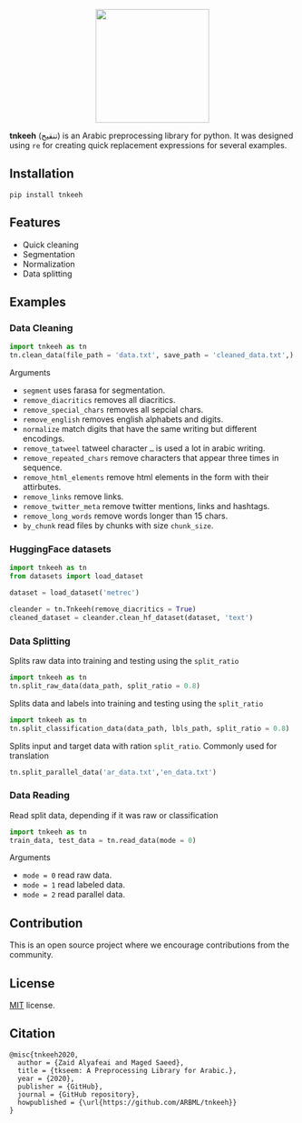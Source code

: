 <p align="center"> 
 <img src = "https://raw.githubusercontent.com/ARBML/tnkeeh/master/logo.png" width = "200px"/>
 </p>

**tnkeeh** (تنقيح) is an Arabic preprocessing library for python. It was designed using `re` for creating quick replacement expressions for several examples.

## Installation 
``` pip install tnkeeh ```
## Features
* Quick cleaning
* Segmentation
* Normalization 
* Data splitting 

## Examples

### Data Cleaning 

```python
import tnkeeh as tn
tn.clean_data(file_path = 'data.txt', save_path = 'cleaned_data.txt',)
```
Arguments

* `segment` uses farasa for segmentation. 
* `remove_diacritics` removes all diacritics. 
* `remove_special_chars` removes all sepcial chars. 
* `remove_english` removes english alphabets and digits. 
* `normalize` match digits that have the same writing but different encodings. 
* `remove_tatweel` tatweel character `ـ` is used a lot in arabic writing.
* `remove_repeated_chars` remove characters that appear three times in sequence.  
* `remove_html_elements` remove html elements in the form <element> with their attirbutes.  
* `remove_links` remove links.   
* `remove_twitter_meta` remove twitter mentions, links and hashtags.
* `remove_long_words` remove words longer than 15 chars. 
* `by_chunk` read files by chunks with size `chunk_size`. 

### HuggingFace datasets

```python
import tnkeeh as tn 
from datasets import load_dataset

dataset = load_dataset('metrec')

cleander = tn.Tnkeeh(remove_diacritics = True)
cleaned_dataset = cleander.clean_hf_dataset(dataset, 'text')

```

### Data Splitting 
Splits raw data into training and testing using the `split_ratio`
```python
import tnkeeh as tn
tn.split_raw_data(data_path, split_ratio = 0.8)
```

Splits data and labels into training and testing using the `split_ratio`

```python
import tnkeeh as tn
tn.split_classification_data(data_path, lbls_path, split_ratio = 0.8)
```

Splits input and target data with ration `split_ratio`. Commonly used for translation 

```python
tn.split_parallel_data('ar_data.txt','en_data.txt')

```

### Data Reading
Read split data, depending if it was raw or classification

```python
import tnkeeh as tn
train_data, test_data = tn.read_data(mode = 0)
```

Arguments

* `mode = 0` read raw data. 
* `mode = 1` read labeled data. 
* `mode = 2` read parallel data. 

## Contribution 
This is an open source project where we encourage contributions from the community. 

## License
[MIT](LICENSE) license. 

## Citation
```
@misc{tnkeeh2020,
  author = {Zaid Alyafeai and Maged Saeed},
  title = {tkseem: A Preprocessing Library for Arabic.},
  year = {2020},
  publisher = {GitHub},
  journal = {GitHub repository},
  howpublished = {\url{https://github.com/ARBML/tnkeeh}}
}
```



